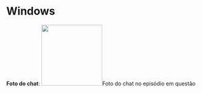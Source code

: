 Windows
=======

**Foto do chat**:
<a href="img/s01/ep04.jpg"><img src="img/s01/ep04.jpg" width="160" height="160"/></a>Foto do chat no episódio em questão
